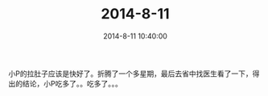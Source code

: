 ﻿---
title: 2014-8-11
date: 2014-8-11 10:40:00
tags:
categories: 爸爸
---
小P的拉肚子应该是快好了。折腾了一个多星期，最后去省中找医生看了一下，得出的结论，小P吃多了。。吃多了。。。